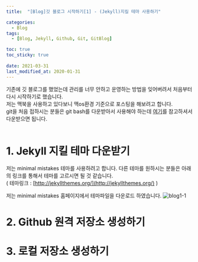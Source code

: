 ```yaml
---
title:  "[Blog]깃 블로그 시작하기[1] - (Jekyll)지킬 테마 사용하기"

categories:
  - Blog
tags:
  - [Blog, Jekyll, Github, Git, GitBlog]

toc: true
toc_sticky: true
 
date: 2021-03-31
last_modified_at: 2020-01-31
---
```


기존에 깃 블로그를 했었는데 관리를 너무 안하고 운영하는 방법을 잊어버려서 처음부터 다시 시작하기로 했습니다. </br>
저는 맥북을 사용하고 있다보니 맥os환경 기준으로 포스팅을 해보려고 합니다. </br>
git을 처음 접하시는 분들은 git bash를 다운받아서 사용해야 하는데 [여기](https://hyeonjiwon.github.io/etc/git_install)를 참고하셔서 다운받으면 됩니다. </br></br>

# 1. Jekyll 지킬 테마 다운받기
 
 저는 minimal mistakes 테마를 사용하려고 합니다. 
 다른 테마를 원하시는 분들은 아래의 링크를 통해서 테마를 고르시면 될 것 같습니다.</br>
( 테마링크 : [http://jekyllthemes.org/](http://jekyllthemes.org/) )

저는 minimal mistakes 홈페이지에서 테마파일을 다운로드 하였습니다.
![blog1-1](/Users/dongwoo/edw216.github.io/assets/images/blog1/blog1-1.png)


# 2. Github 원격 저장소 생성하기

# 3. 로컬 저장소 생성하기

